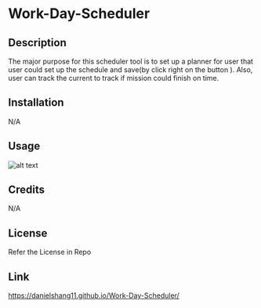 # Work-Day-Scheduler

## Description

The major purpose for this scheduler tool is to set up a planner for user that user could set up the schedule and save(by click right on the button ). Also, user can track the current to track if mission could finish on time.


## Installation

N/A

## Usage

![alt text](./assets/images/Daniel.png)

## Credits

N/A

## License

Refer the License in Repo

## Link

https://danielshang11.github.io/Work-Day-Scheduler/
